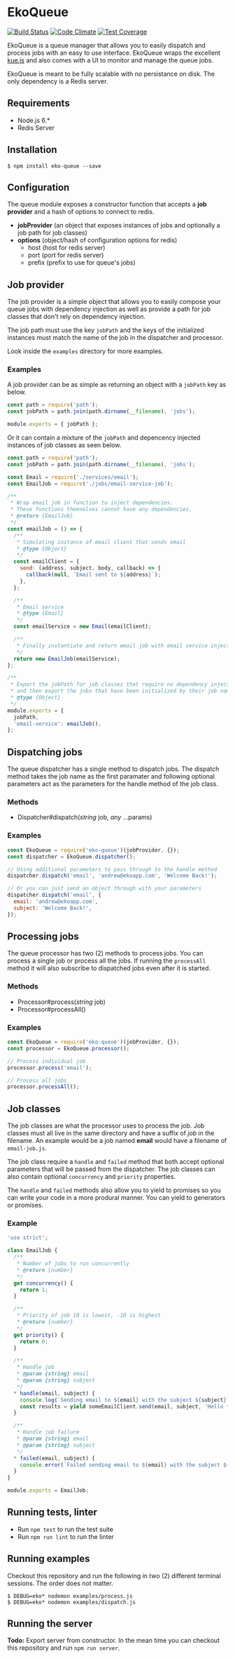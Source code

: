 # EkoQueue

[![Build Status](https://travis-ci.org/EkoCommunications/EkoQueue.svg?branch=master)](https://travis-ci.org/EkoCommunications/EkoQueue) [![Code Climate](https://codeclimate.com/github/EkoCommunications/EkoQueue/badges/gpa.svg)](https://codeclimate.com/github/EkoCommunications/EkoQueue) [![Test Coverage](https://codeclimate.com/github/EkoCommunications/EkoQueue/badges/coverage.svg)](https://codeclimate.com/github/EkoCommunications/EkoQueue/coverage)

EkoQueue is a queue manager that allows you to easily dispatch and process jobs with an easy to use interface. EkoQueue wraps the excellent [kue.js](https://github.com/Automattic/kue) and also comes with a UI to monitor and manage the queue jobs.

EkoQueue is meant to be fully scalable with no persistance on disk. The only dependency is a Redis server.

## Requirements

* Node.js 6.*
* Redis Server

## Installation

```
$ npm install eko-queue --save
```

## Configuration

The queue module exposes a constructor function that accepts a **job provider** and a hash of options to connect to redis.

* **jobProvider** (an object that exposes instances of jobs and optionally a job path for job classes)
* **options** (object/hash of configuration options for redis)
	* host (host for redis server)
	* port (port for redis server)
	* prefix (prefix to use for queue's jobs)


## Job provider

The job provider is a simple object that allows you to easily compose your queue jobs with dependency injection as well as provide a path for job classes that don't rely on dependency injection.

The job path must use the key `jobPath` and the keys of the initialized instances must match the name of the job in the dispatcher and processor.

Look inside the `examples` directory for more examples.

### Examples

A job provider can be as simple as returning an object with a `jobPath` key as below.

```javascript
const path = require('path');
const jobPath = path.join(path.dirname(__filename), 'jobs');

module.exports = { jobPath };
```

Or it can contain a mixture of the `jobPath` and depencency injected instances of job classes as seen below.

```javascript
const path = require('path');
const jobPath = path.join(path.dirname(__filename), 'jobs');

const Email = require('./services/email');
const EmailJob = require('./jobs/email-service-job');

/**
 * Wrap email job in function to inject dependencies.
 * These functions themselves cannot have any dependencies.
 * @return {EmailJob}
 */
const emailJob = () => {
  /**
   * Simulating instance of email client that sends email
   * @type {Object}
   */
  const emailClient = {
    send: (address, subject, body, callback) => {
      callback(null, `Email sent to ${address}`);
    },
  };

  /**
   * Email service
   * @type {Email}
   */
  const emailService = new Email(emailClient);

  /**
   * Finally instantiate and return email job with email service injected
   */
  return new EmailJob(emailService);
};

/**
 * Export the jobPath for job classes that require no dependency injection
 * and then export the jobs that have been initialized by their job name
 * @type {Object}
 */
module.exports = {
  jobPath,
  'email-service': emailJob(),
};

```

## Dispatching jobs

The queue dispatcher has a single method to dispatch jobs. The dispatch method takes the job name as the first paramater and following optional parameters act as the parameters for the handle method of the job class.

### Methods

* Dispatcher#dispatch(*string* job, *any* ...params)

### Examples

```javascript
const EkoQueue = require('eko-queue')(jobProvider, {});
const dispatcher = EkoQueue.dispatcher();

// Using additional parameters to pass through to the handle method
dispatcher.dispatch('email', 'andrew@ekoapp.com', 'Welcome Back!');

// Or you can just send an object through with your parameters
dispatcher.dispatch('email', {
  email: 'andrew@ekoapp.com',
  subject: 'Welcome Back!',
});
```

## Processing jobs

The queue processor has two (2) methods to process jobs. You can process a single job or process all the jobs. If running the `processAll` method it will also subscribe to dispatched jobs even after it is started.

### Methods

* Processor#process(*string* job)
* Processor#processAll()

### Examples

```javascript
const EkoQueue = require('eko-queue')(jobProvider, {});
const processor = EkoQueue.processor();

// Process individual job
processor.process('email');

// Process all jobs
processor.processAll();
```

## Job classes

The job classes are what the processor uses to process the job. Job classes must all live in the same directory and have a suffix of *job* in the filename. An example would be a job named **email** would have a filename of `email-job.js`.

The job class require a `handle` and `failed` method that both accept optional parameters that will be passed from the dispatcher. The job classes can also contain optional `concurrency` and `priority` properties.

The `handle` and `failed` methods also allow you to yield to promises so you can write your code in a more produral manner. You can yield to generators or promises.

### Example

```javascript
'use strict';

class EmailJob {
  /**
   * Number of jobs to run concurrently
   * @return {number}
   */
  get concurrency() {
    return 1;
  }

  /**
   * Priority of job 10 is lowest, -10 is highest
   * @return {number}
   */
  get priority() {
    return 0;
  }

  /**
   * Handle job
   * @param {string} email
   * @param {string} subject
   */
  * handle(email, subject) {
    console.log(`Sending email to ${email} with the subject ${subject}`);
  	const results = yield someEmailClient.send(email, subject, 'Hello from EkoQueue');
  }

  /**
   * Handle job failure
   * @param {string} email
   * @param {string} subject
   */
  * failed(email, subject) {
    console.error(`Failed sending email to ${email} with the subject ${subject}`);
  }
}

module.exports = EmailJob;
```
## Running tests, linter

* Run `npm test` to run the test suite
* Run `npm run lint` to run the linter

## Running examples

Checkout this repository and run the following in two (2) different terminal sessions. The order does not matter.

    $ DEBUG=eko* nodemon examples/process.js
    $ DEBUG=eko* nodemon examples/dispatch.js

## Running the server

**Todo:** Export server from constructor. In the mean time you can checkout this repository and run `npm run server`.
